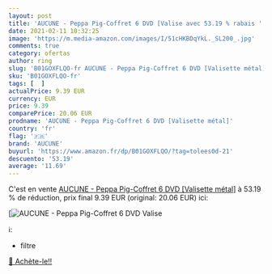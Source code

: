 ```yaml
---
layout: post
title: 'AUCUNE - Peppa Pig-Coffret 6 DVD [Valise avec 53.19 % rabais '
date: 2021-02-11 10:32:25
image: 'https://m.media-amazon.com/images/I/51cHKBDqYkL._SL200_.jpg'
comments: true
category: ofertas
author: ring
slug: 'B01GOXFLQO-fr AUCUNE - Peppa Pig-Coffret 6 DVD [Valisette métal]'
sku: 'B01GOXFLQO-fr'
tags: [  ]
actualPrice: 9.39 EUR
currency: EUR
price: 9.39
comparePrice: 20.06 EUR
prodname: 'AUCUNE - Peppa Pig-Coffret 6 DVD [Valisette métal]'
country: 'fr'
flag: '🇫🇷'
brand: 'AUCUNE'
buyurl: 'https://www.amazon.fr/dp/B01GOXFLQO/?tag=tolees0d-21'
descuento: '53.19'
average: '11.69'
---
```


C'est en vente [AUCUNE - Peppa Pig-Coffret 6 DVD [Valisette métal]](https://www.amazon.fr/dp/B01GOXFLQO/?tag=tolees0d-21)  à  53.19 % de réduction, prix final  9.39 EUR (original: 20.06 EUR) ici:

[![AUCUNE - Peppa Pig-Coffret 6 DVD [Valise](https://m.media-amazon.com/images/I/51cHKBDqYkL._SL200_.jpg)](https://www.amazon.fr/dp/B01GOXFLQO/?tag=tolees0d-21)

ℹ️:

- filtre

[🛒 Achète-le!!](https://www.amazon.fr/dp/B01GOXFLQO/?tag=tolees0d-21)
